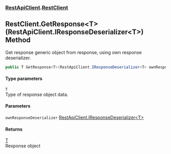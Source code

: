 ### [RestApiClient](./RestApiClient.md 'RestApiClient').[RestClient](./RestApiClient-RestClient.md 'RestApiClient.RestClient')
## RestClient.GetResponse&lt;T&gt;(RestApiClient.IResponseDeserializer&lt;T&gt;) Method
Get response generic object from response, using own response deserializer.  
```csharp
public T GetResponse<T>(RestApiClient.IResponseDeserializer<T> ownResponseDeserializer);
```
#### Type parameters
<a name='RestApiClient-RestClient-GetResponse-T-(RestApiClient-IResponseDeserializer-T-)-T'></a>
`T`  
Type of response object data.  
  
#### Parameters
<a name='RestApiClient-RestClient-GetResponse-T-(RestApiClient-IResponseDeserializer-T-)-ownResponseDeserializer'></a>
`ownResponseDeserializer` [RestApiClient.IResponseDeserializer&lt;](./RestApiClient-IResponseDeserializer-T-.md 'RestApiClient.IResponseDeserializer&lt;T&gt;')[T](#RestApiClient-RestClient-GetResponse-T-(RestApiClient-IResponseDeserializer-T-)-T 'RestApiClient.RestClient.GetResponse&lt;T&gt;(RestApiClient.IResponseDeserializer&lt;T&gt;).T')[&gt;](./RestApiClient-IResponseDeserializer-T-.md 'RestApiClient.IResponseDeserializer&lt;T&gt;')  
  
#### Returns
[T](#RestApiClient-RestClient-GetResponse-T-(RestApiClient-IResponseDeserializer-T-)-T 'RestApiClient.RestClient.GetResponse&lt;T&gt;(RestApiClient.IResponseDeserializer&lt;T&gt;).T')  
Response object  
